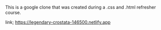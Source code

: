 This is a google clone that was created during a .css and .html refresher course. 


link;   https://legendary-crostata-146500.netlify.app
